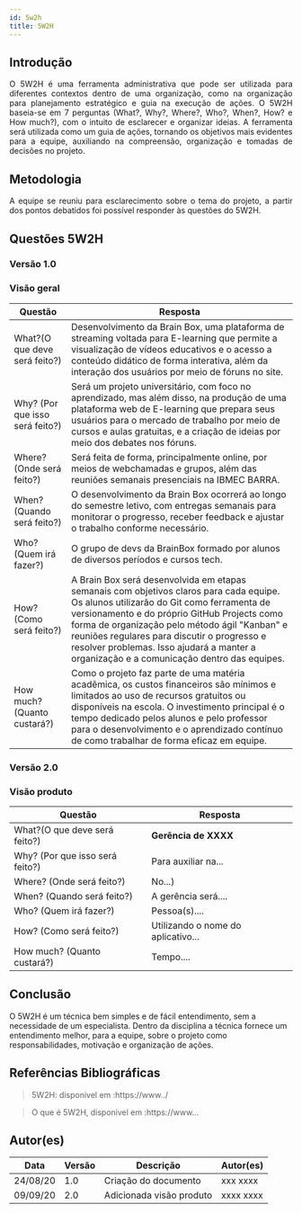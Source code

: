 ```yaml
---
id: 5w2h
title: 5W2H
---
```


## Introdução

<p align = "justify">
    O 5W2H é uma ferramenta administrativa  que pode ser utilizada para diferentes contextos dentro de uma organização, como na organização para planejamento estratégico e guia na execução de ações. O 5W2H baseia-se em 7 perguntas (What?, Why?, Where?, Who?, When?, How? e How much?), com o intuito de esclarecer e organizar ideias. A ferramenta será utilizada como um guia de ações, tornando os objetivos mais evidentes para a equipe, auxiliando na compreensão, organização e tomadas de decisões no projeto.
</p>

## Metodologia

<p align = "justify">
    A equipe se reuniu para esclarecimento sobre o tema do projeto, a partir dos pontos debatidos foi possível responder às questões do 5W2H.  
</p>


## Questões 5W2H

### Versão 1.0

### Visão geral

|Questão|Resposta|
|-------|--------|
|What?(O que deve será feito?)|Desenvolvimento da Brain Box, uma plataforma de streaming voltada para E-learning que permite a visualização de vídeos educativos e o acesso a conteúdo didático de forma interativa, além da interação dos usuários por meio de fóruns no site.|
|Why? (Por que isso será feito?)|Será um projeto universitário, com foco no aprendizado, mas além disso, na produção de uma plataforma web de E-learning que prepara seus usuários para o mercado de trabalho por meio de cursos e aulas gratuitas, e a criação de ideias por meio dos debates nos fóruns.|
|Where? (Onde será feito?)|Será feita de forma, principalmente online, por meios de webchamadas e grupos, além das reuniões semanais presenciais na IBMEC BARRA.|
|When? (Quando será feito?)|O desenvolvimento da Brain Box ocorrerá ao longo do semestre letivo, com entregas semanais para monitorar o progresso, receber feedback e ajustar o trabalho conforme necessário.|
|Who? (Quem irá fazer?)|O grupo de devs da BrainBox formado por alunos de diversos períodos e cursos tech.|
|How? (Como será feito?)|A Brain Box será desenvolvida em etapas semanais com objetivos claros para cada equipe. Os alunos utilizarão do Git como ferramenta de versionamento e do próprio GitHub Projects como forma de organização pelo método ágil "Kanban" e reuniões regulares para discutir o progresso e resolver problemas. Isso ajudará a manter a organização e a comunicação dentro das equipes.|
|How much? (Quanto custará?)|Como o projeto faz parte de uma matéria acadêmica, os custos financeiros são mínimos e limitados ao uso de recursos gratuitos ou disponíveis na escola. O investimento principal é o tempo dedicado pelos alunos e pelo professor para o desenvolvimento e o aprendizado contínuo de como trabalhar de forma eficaz em equipe.|


### Versão 2.0

### Visão produto

|Questão|Resposta|
|-------|--------|
|What?(O que deve será feito?)| **Gerência de XXXX**|
|Why? (Por que isso será feito?)| Para auxiliar na...|
|Where? (Onde será feito?)|No...)|
|When? (Quando será feito?)| A gerência será....|
|Who? (Quem irá fazer?)| Pessoa(s)....|
|How? (Como será feito?)| Utilizando o nome do aplicativo... |
|How much? (Quanto custará?)|Tempo....|


## Conclusão

O 5W2H é um técnica bem simples e de fácil entendimento, sem a necessidade de um especialista. Dentro da disciplina a técnica fornece um entendimento melhor, para a equipe, sobre o projeto como responsabilidades, motivação e organização de ações.   
 
 
## Referências Bibliográficas
> 5W2H: disponivel em :https://www../

> O que é 5W2H, disponivel em :https://www...

## Autor(es)
| Data | Versão | Descrição | Autor(es) |
| -- | -- | -- | -- |
| 24/08/20 | 1.0 | Criação do documento | xxx xxxx | 
| 09/09/20 | 2.0 | Adicionada visão produto | xxxx xxxx | 
